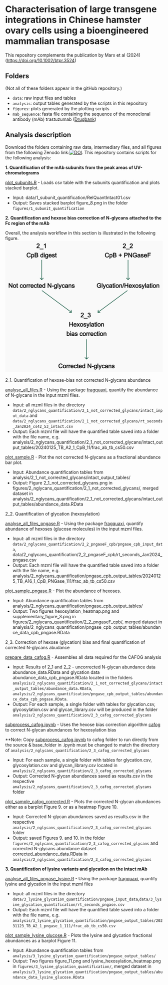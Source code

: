 # Characterisation of large transgene integrations in Chinese hamster ovary cells using a bioengineered mammalian transposase

This repository complements the publication by Marx et al (2024) (https://doi.org/10.1002/btpr.3524)

## Folders

(Not all of these folders appear in the gitHub repository.)

-   `data`: raw input files and tables
-   `analysis`: output tables generated by the scripts in this repository
-   `figures`: plots generated by the plotting scripts
-   `mab_sequence`: fasta file containing the sequence of the monoclonal antibody (mAb) trastuzumab ([Drugbank](https://go.drugbank.com/drugs/DB00072))

## Analysis description

Download the folders containing raw data, intermediary files, and all figures from the following Zenodo link:[![DOI](https://zenodo.org/badge/DOI/10.5281/zenodo.13880132.svg)](https://doi.org/10.5281/zenodo.13880132). This repository contains scripts for the following analysis:

**1. Quantification of the mAb subunits from the peak areas of UV-chromatograms**

[plot_subunits.R](plot_subunits.R) - Loads csv table with the subunits quantification and plots stacked barplot.
-   Input: data/1_subunit_quantification/RelQuantIntact01.csv
-   Output: Saves stacked barplot figure_8.png in the folder `figures/1_subunit_quantification`

**2. Quantification and hexose bias correction of N-glycans attached to the Fc region of the mAb**

Overall, the analysis workflow in this section is illustrated in the following figure. ![Schema of the analysis workflow](workflow_scheme.png)

2_1. Quantification of hexose-bias not corrected N-glycans abundance

[analyse_all_files.R](analyse_all_files.R) - Using the package [fragquaxi](https://github.com/cdl-biosimilars/fragquaxi), quantify the abundance of N-glycans in the input mzml files. 
- Input: all mzml files in the directory `data/2_nglycans_quantification/2_1_not_corrected_glycans/intact_input_data` and `data/2_nglycans_quantification/2_1_not_corrected_glycans/rt_seconds_Jan2024_cs42_53_intact.csv` 
- Output: Each mzml file will have the quantified table saved into a folder with the file name, e.g. analysis/2_nglycans_quantification/2_1_not_corrected_glycans/intact_output_tables/20240125_TB_A2_1_CpB_11/frac_ab_tb_cs50.csv

[plot_sample.R](plot_sample.R) - Plot the not corrected N-glycans as a fractional abundance bar plot. 
- Input: Abundance quantification tables from analysis/2_1_not_corrected_glycans/intact_output_tables/ 
- Output: Figure 2_1_not_corrected_glycans.png in figures/2_nglycans_quantification/2_1_not_corrected_glycans/, merged dataset in analysis/2_nglycans_quantification/2_1_not_corrected_glycans/intact_output_tables/abundance_data.RData

2_2. Quantification of glycation (hexosylation)

[analyse_all_files_pngase.R](analyse_all_files_pngase.R) - Using the package [fragquaxi](https://github.com/cdl-biosimilars/fragquaxi), quantify abundance of hexoses (glucose molecules) in the input mzml files. 
- Input: all mzml files in the directory `data/2_nglycans_quantification/2_2_pngaseF_cpb/pngase_cpb_input_data`, data/2_nglycans_quantification/2_2_pngaseF_cpb/rt_seconds_Jan2024_pngase.csv 
- Output: Each mzml file will have the quantified table saved into a folder with the file name, e.g. analysis/2_nglycans_quantification/pngase_cpb_output_tables/20240125_TB_A16_1_CpB_PNGase_111/frac_ab_tb_cs50.csv

[plot_sample_pngase.R](plot_sample_pngase.R) - Plot the abundance of hexoses. 
- Input: Abundance quantification tables from analysis/2_nglycans_quantification/pngase_cpb_output_tables/ 
- Output: Two figures hexosylation_heatmap.png and supplementary_figure_3.png in figures/2_nglycans_quantification/2_2_pngaseF_cpb/, merged dataset in analysis/2_nglycans_quantification/pngase_cpb_output_tables/abundance_data_cpb_pngase.RData

2_3. Correction of hexose (glycation) bias and final quantification of corrected N-glycans abudance

[prepare_data_cafog.R](prepare_data_cafog.R) - Assembles all data required for the CAFOG analysis
-   Input: Results of 2_1 and 2_2 - uncorrected N-glycan abundance data abundance_data.RData and glycation data abundance_data_cpb_pngase.RData located in the folders `analysis/2_nglycans_quantification/2_1_not_corrected_glycans/intact_output_tables/abundance_data.RData`, `analysis/2_nglycans_quantification/pngase_cpb_output_tables/abundance_data_cpb_pngase.RData`.
- Output: For each sample, a single folder with tables for glycation.csv, glycosylation.csv and glycan_library.csv will be produced in the folder `analysis/2_nglycans_quantification/2_3_cafog_corrected_glycans`

[subprocess_cafog.ipynb](subprocess_cafog.ipynb) - Uses the hexose bias correction algorithm [cafog](https://github.com/cdl-biosimilars/cafog) to correct N-glycan abundances for hexosylation bias

**Note: Copy [subprocess_cafog.ipynb](subprocess_cafog.ipynb) to cafog folder to run directly from the source & base_folder in .ipynb must be changed to match the directory of `analysis/2_nglycans_quantification/2_3_cafog_corrected_glycans`
-   Input: For each sample, a single folder with tables for glycation.csv, glycosylation.csv and glycan_library.csv located in `analysis/2_nglycans_quantification/2_3_cafog_corrected_glycans`
-   Output: Corrected N-glycan abundances saved as results.csv in the respective `analysis/2_nglycans_quantification/2_3_cafog_corrected_glycans` folder 

[plot_sample_cafog_corrected.R](plot_sample_cafog_corrected.R) - Plots the corrected N-glycan abundances either as a barplot Figure 9. or as a heatmap Figure 10.
-   Input: Corrected N-glycan abundances saved as results.csv in the respective `analysis/2_nglycans_quantification/2_3_cafog_corrected_glycans` folder
-   Output: saved Figures 9. and 10. in the folder `figures/2_nglycans_quantification/2_3_cafog_corrected_glycans` and corrected N-glycans abundance dataset corrected_abundance_data.RData in `analysis/2_nglycans_quantification/2_3_cafog_corrected_glycans`

**3. Quantification of lysine variants and glycation on the intact mAb**

[analyse_all_files_pngase_lysine.R](analyse_all_files_pngase_lysine.R) - Using the package [fragquaxi](https://github.com/cdl-biosimilars/fragquaxi), quantify lysine and glycation in the input mzml files 
-   Input: all mzml files in the directory `data/3_lysine_glycation_quantification/pngase_input_data`,`data/3_lysine_glycation_quantification/rt_seconds_pngase.csv`
- Output: Each mzml file will have the quantified table saved into a folder with the file name, e.g. `analysis/3_lysine_glycation_quantification/pngase_output_tables/20231123_TB_A2_1_pngase_1_111/frac_ab_tb_cs50.csv`

 [plot_sample_lysine_glucose.R](plot_sample_lysine_glucose.R) - Plots the lysine and glycation fractional abundances as a barplot Figure 11.
- Input: Abundance quantification tables from `analysis/3_lysine_glycation_quantification/pngase_output_tables/` 
- Output: Two figures figure_11.png and lysine_hexosylation_heatmap.png in `figures/3_lysine_glycation_quantification/`, merged dataset in `analysis/3_lysine_glycation_quantification/pngase_output_tables/abundance_data_lysine_glucose.RData`